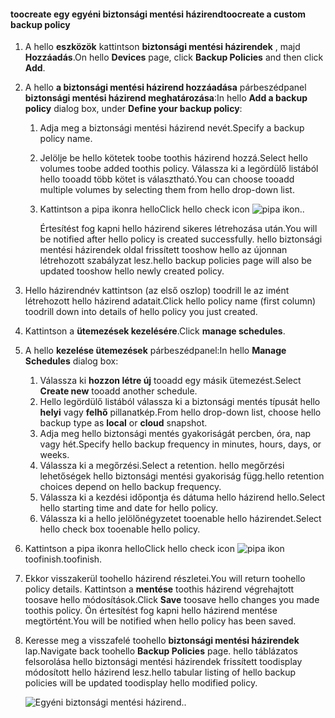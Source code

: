 <!--author=SharS last changed: 9/15/15-->

#### <a name="toocreate-a-custom-backup-policy"></a><span data-ttu-id="2c2c2-101">toocreate egy egyéni biztonsági mentési házirend</span><span class="sxs-lookup"><span data-stu-id="2c2c2-101">toocreate a custom backup policy</span></span>
1. <span data-ttu-id="2c2c2-102">A hello **eszközök** kattintson **biztonsági mentési házirendek** , majd **Hozzáadás**.</span><span class="sxs-lookup"><span data-stu-id="2c2c2-102">On hello **Devices** page, click **Backup Policies** and then click **Add**.</span></span>
2. <span data-ttu-id="2c2c2-103">A hello **a biztonsági mentési házirend hozzáadása** párbeszédpanel **biztonsági mentési házirend meghatározása**:</span><span class="sxs-lookup"><span data-stu-id="2c2c2-103">In hello **Add a backup policy** dialog box, under **Define your backup policy**:</span></span>
   
   1. <span data-ttu-id="2c2c2-104">Adja meg a biztonsági mentési házirend nevét.</span><span class="sxs-lookup"><span data-stu-id="2c2c2-104">Specify a backup policy name.</span></span>
   2. <span data-ttu-id="2c2c2-105">Jelölje be hello kötetek toobe toothis házirend hozzá.</span><span class="sxs-lookup"><span data-stu-id="2c2c2-105">Select hello volumes toobe added toothis policy.</span></span> <span data-ttu-id="2c2c2-106">Válassza ki a legördülő listából hello tooadd több kötet is választható.</span><span class="sxs-lookup"><span data-stu-id="2c2c2-106">You can choose tooadd multiple volumes by selecting them from hello drop-down list.</span></span>
   3. <span data-ttu-id="2c2c2-107">Kattintson a pipa ikonra hello</span><span class="sxs-lookup"><span data-stu-id="2c2c2-107">Click hello check icon</span></span> ![pipa ikon](./media/storsimple-add-backup-policy/HCS_CheckIcon-include.png)<span data-ttu-id="2c2c2-109">.</span><span class="sxs-lookup"><span data-stu-id="2c2c2-109">.</span></span>
      
      <span data-ttu-id="2c2c2-110">Értesítést fog kapni hello házirend sikeres létrehozása után.</span><span class="sxs-lookup"><span data-stu-id="2c2c2-110">You will be notified after hello policy is created successfully.</span></span> <span data-ttu-id="2c2c2-111">hello biztonsági mentési házirendek oldal frissített tooshow hello az újonnan létrehozott szabályzat lesz.</span><span class="sxs-lookup"><span data-stu-id="2c2c2-111">hello backup policies page will also be updated tooshow hello newly created policy.</span></span>
3. <span data-ttu-id="2c2c2-112">Hello házirendnév kattintson (az első oszlop) toodrill le az imént létrehozott hello házirend adatait.</span><span class="sxs-lookup"><span data-stu-id="2c2c2-112">Click hello policy name (first column) toodrill down into details of hello policy you just created.</span></span>
4. <span data-ttu-id="2c2c2-113">Kattintson a **ütemezések kezelésére**.</span><span class="sxs-lookup"><span data-stu-id="2c2c2-113">Click **manage schedules**.</span></span>
5. <span data-ttu-id="2c2c2-114">A hello **kezelése ütemezések** párbeszédpanel:</span><span class="sxs-lookup"><span data-stu-id="2c2c2-114">In hello **Manage Schedules** dialog box:</span></span>
   
   1. <span data-ttu-id="2c2c2-115">Válassza ki **hozzon létre új** tooadd egy másik ütemezést.</span><span class="sxs-lookup"><span data-stu-id="2c2c2-115">Select **Create new** tooadd another schedule.</span></span>
   2. <span data-ttu-id="2c2c2-116">Hello legördülő listából válassza ki a biztonsági mentés típusát hello **helyi** vagy **felhő** pillanatkép.</span><span class="sxs-lookup"><span data-stu-id="2c2c2-116">From hello drop-down list, choose hello backup type as **local** or **cloud** snapshot.</span></span>
   3. <span data-ttu-id="2c2c2-117">Adja meg hello biztonsági mentés gyakoriságát percben, óra, nap vagy hét.</span><span class="sxs-lookup"><span data-stu-id="2c2c2-117">Specify hello backup frequency in minutes, hours, days, or weeks.</span></span>
   4. <span data-ttu-id="2c2c2-118">Válassza ki a megőrzési.</span><span class="sxs-lookup"><span data-stu-id="2c2c2-118">Select a retention.</span></span> <span data-ttu-id="2c2c2-119">hello megőrzési lehetőségek hello biztonsági mentési gyakoriság függ.</span><span class="sxs-lookup"><span data-stu-id="2c2c2-119">hello retention choices depend on hello backup frequency.</span></span>
   5. <span data-ttu-id="2c2c2-120">Válassza ki a kezdési időpontja és dátuma hello házirend hello.</span><span class="sxs-lookup"><span data-stu-id="2c2c2-120">Select hello starting time and date for hello policy.</span></span>
   6. <span data-ttu-id="2c2c2-121">Válassza ki a hello jelölőnégyzetet tooenable hello házirendet.</span><span class="sxs-lookup"><span data-stu-id="2c2c2-121">Select hello check box tooenable hello policy.</span></span>
6. <span data-ttu-id="2c2c2-122">Kattintson a pipa ikonra hello</span><span class="sxs-lookup"><span data-stu-id="2c2c2-122">Click hello check icon</span></span> ![pipa ikon](./media/storsimple-add-backup-policy/HCS_CheckIcon-include.png) <span data-ttu-id="2c2c2-124">toofinish.</span><span class="sxs-lookup"><span data-stu-id="2c2c2-124">toofinish.</span></span>
7. <span data-ttu-id="2c2c2-125">Ekkor visszakerül toohello házirend részletei.</span><span class="sxs-lookup"><span data-stu-id="2c2c2-125">You will return toohello policy details.</span></span> <span data-ttu-id="2c2c2-126">Kattintson a **mentése** toothis házirend végrehajtott toosave hello módosítások.</span><span class="sxs-lookup"><span data-stu-id="2c2c2-126">Click **Save** toosave hello changes you made toothis policy.</span></span> <span data-ttu-id="2c2c2-127">Ön értesítést fog kapni hello házirend mentése megtörtént.</span><span class="sxs-lookup"><span data-stu-id="2c2c2-127">You will be notified when hello policy has been saved.</span></span>
8. <span data-ttu-id="2c2c2-128">Keresse meg a visszafelé toohello **biztonsági mentési házirendek** lap.</span><span class="sxs-lookup"><span data-stu-id="2c2c2-128">Navigate back toohello **Backup Policies** page.</span></span> <span data-ttu-id="2c2c2-129">hello táblázatos felsorolása hello biztonsági mentési házirendek frissített toodisplay módosított hello házirend lesz.</span><span class="sxs-lookup"><span data-stu-id="2c2c2-129">hello tabular listing of hello backup policies will be updated toodisplay hello modified policy.</span></span>
   
    ![Egyéni biztonsági mentési házirend](./media/storsimple-create-custom-backup-policy/HCS_CustomBackupPolicyM-include.png)<span data-ttu-id="2c2c2-131">.</span><span class="sxs-lookup"><span data-stu-id="2c2c2-131">.</span></span>

